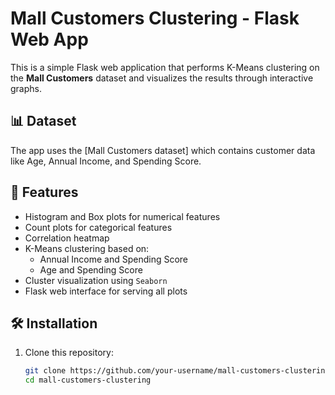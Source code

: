 # Mall Customers Clustering - Flask Web App

This is a simple Flask web application that performs K-Means clustering on the **Mall Customers** dataset and visualizes the results through interactive graphs.

## 📊 Dataset

The app uses the [Mall Customers dataset] which contains customer data like Age, Annual Income, and Spending Score.

## 🚀 Features

- Histogram and Box plots for numerical features  
- Count plots for categorical features  
- Correlation heatmap  
- K-Means clustering based on:
  - Annual Income and Spending Score
  - Age and Spending Score  
- Cluster visualization using `Seaborn`  
- Flask web interface for serving all plots  

## 🛠️ Installation

1. Clone this repository:
   ```bash
   git clone https://github.com/your-username/mall-customers-clustering.git
   cd mall-customers-clustering
